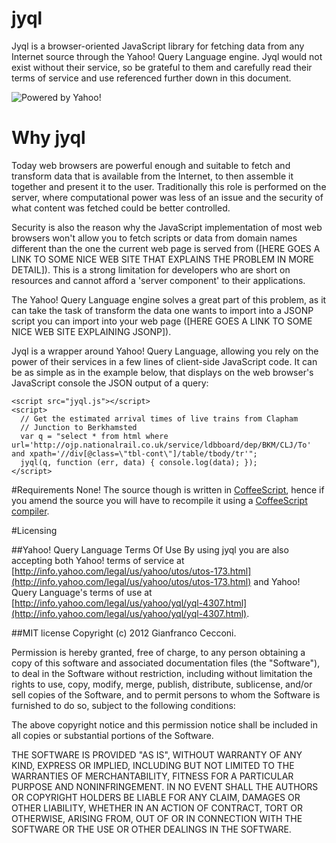 jyql
====

Jyql is a browser-oriented JavaScript library for fetching data from any 
Internet source through the Yahoo! Query Language engine. Jyql would not exist 
without their service, so be grateful to them and carefully read their terms
of service and use referenced further down in this document.

![Powered by Yahoo!](http://l.yimg.com/a/i/ydn/poweredby-144x20.png)

# Why jyql
Today web browsers are powerful enough and suitable to fetch and transform data 
that is available from the Internet, to then assemble it together and present
it to the user. Traditionally this role is performed on the server, where 
computational power was less of an issue and the security of what content was
fetched could be better controlled.

Security is also the reason why the JavaScript implementation of most web
browsers won't allow you to fetch scripts or data from domain names different
than the one the current web page is served from ([HERE GOES A LINK TO SOME
NICE WEB SITE THAT EXPLAINS THE PROBLEM IN MORE DETAIL]). This is a strong 
limitation for developers who are short on resources and cannot afford a 
'server component' to their applications.

The Yahoo! Query Language engine solves a great part of this problem, as it can
take the task of transform the data one wants to import into a JSONP script you
can import into your web page ([HERE GOES A LINK TO SOME NICE WEB SITE 
EXPLAINING JSONP]).

Jyql is a wrapper around Yahoo! Query Language, allowing you rely on the power 
of their services in a few lines of client-side JavaScript code. It can be as 
simple as in the example below, that displays on the web browser's JavaScript
console the JSON output of a query:

    <script src="jyql.js"></script>
    <script>
      // Get the estimated arrival times of live trains from Clapham
      // Junction to Berkhamsted
      var q = "select * from html where url='http://ojp.nationalrail.co.uk/service/ldbboard/dep/BKM/CLJ/To' and xpath='//div[@class=\"tbl-cont\"]/table/tbody/tr'";
      jyql(q, function (err, data) { console.log(data); });
    </script>

#Requirements
None! The source though is written in [CoffeeScript](http://coffeescript.org/), 
hence if you amend the source you will have to recompile it using a 
[CoffeeScript compiler](https://github.com/jashkenas/coffee-script).

#Licensing

##Yahoo! Query Language Terms Of Use
By using jyql you are also accepting both Yahoo! terms of service at 
[http://info.yahoo.com/legal/us/yahoo/utos/utos-173.html](http://info.yahoo.com/legal/us/yahoo/utos/utos-173.html)
and Yahoo! Query Language's terms of use at [http://info.yahoo.com/legal/us/yahoo/yql/yql-4307.html](http://info.yahoo.com/legal/us/yahoo/yql/yql-4307.html).

##MIT license
Copyright (c) 2012 Gianfranco Cecconi.

Permission is hereby granted, free of charge, to any person obtaining a copy
of this software and associated documentation files (the "Software"), to deal
in the Software without restriction, including without limitation the rights
to use, copy, modify, merge, publish, distribute, sublicense, and/or sell
copies of the Software, and to permit persons to whom the Software is
furnished to do so, subject to the following conditions:

The above copyright notice and this permission notice shall be included in
all copies or substantial portions of the Software.

THE SOFTWARE IS PROVIDED "AS IS", WITHOUT WARRANTY OF ANY KIND, EXPRESS OR
IMPLIED, INCLUDING BUT NOT LIMITED TO THE WARRANTIES OF MERCHANTABILITY,
FITNESS FOR A PARTICULAR PURPOSE AND NONINFRINGEMENT. IN NO EVENT SHALL THE
AUTHORS OR COPYRIGHT HOLDERS BE LIABLE FOR ANY CLAIM, DAMAGES OR OTHER
LIABILITY, WHETHER IN AN ACTION OF CONTRACT, TORT OR OTHERWISE, ARISING FROM,
OUT OF OR IN CONNECTION WITH THE SOFTWARE OR THE USE OR OTHER DEALINGS IN
THE SOFTWARE.